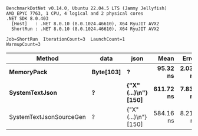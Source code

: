 ```

BenchmarkDotNet v0.14.0, Ubuntu 22.04.5 LTS (Jammy Jellyfish)
AMD EPYC 7763, 1 CPU, 4 logical and 2 physical cores
.NET SDK 8.0.403
  [Host]   : .NET 8.0.10 (8.0.1024.46610), X64 RyuJIT AVX2
  ShortRun : .NET 8.0.10 (8.0.1024.46610), X64 RyuJIT AVX2

Job=ShortRun  IterationCount=3  LaunchCount=1  
WarmupCount=3  

```
| Method                  | data      | json                 | Mean      | Error    | StdDev   | Min       | Max       | Gen0   | Allocated |
|------------------------ |---------- |--------------------- |----------:|---------:|---------:|----------:|----------:|-------:|----------:|
| **MemoryPack**              | **Byte[103]** | **?**                    |  **95.32 ns** | **2.039 ns** | **0.112 ns** |  **95.21 ns** |  **95.43 ns** | **0.0029** |     **248 B** |
| **SystemTextJson**          | **?**         | **{&quot;X&quot;(...)\\n&quot;} [150]** | **611.72 ns** | **7.835 ns** | **0.429 ns** | **611.31 ns** | **612.17 ns** | **0.0029** |     **248 B** |
| SystemTextJsonSourceGen | ?         | {&quot;X&quot;(...)\\n&quot;} [150] | 584.16 ns | 8.214 ns | 0.450 ns | 583.68 ns | 584.57 ns | 0.0029 |     248 B |

